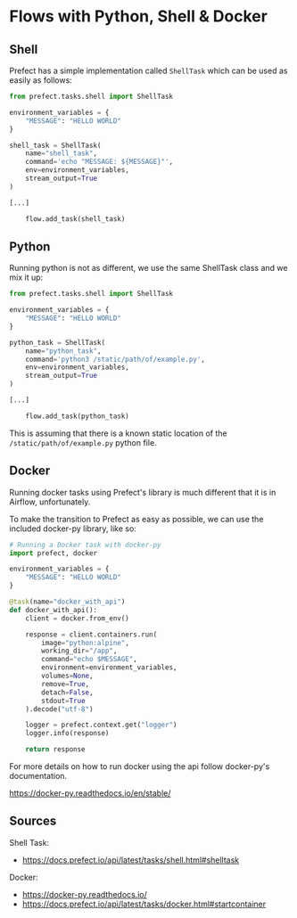 # Flows with Python, Shell & Docker

## Shell

Prefect has a simple implementation called `ShellTask`
which can be used as easily as follows:

```python
from prefect.tasks.shell import ShellTask

environment_variables = {
    "MESSAGE": "HELLO WORLD"
}

shell_task = ShellTask(
    name="shell_task",
    command='echo "MESSAGE: ${MESSAGE}"',
    env=environment_variables,
    stream_output=True
)

[...]

    flow.add_task(shell_task)
```


## Python

Running python is not as different, we use 
the same ShellTask class and we mix it up:

```python
from prefect.tasks.shell import ShellTask

environment_variables = {
    "MESSAGE": "HELLO WORLD"
}

python_task = ShellTask(
    name="python_task",
    command='python3 /static/path/of/example.py',
    env=environment_variables,
    stream_output=True
)

[...]

    flow.add_task(python_task)
```

This is assuming that there is a known static location
of the `/static/path/of/example.py` python file.

## Docker

Running docker tasks using Prefect's library is
much different that it is in Airflow, unfortunately.

To make the transition to Prefect as easy as possible,
we can use the included docker-py library, like so:

```python
# Running a Docker task with docker-py
import prefect, docker

environment_variables = {
    "MESSAGE": "HELLO WORLD"
}

@task(name="docker_with_api")
def docker_with_api():
    client = docker.from_env()

    response = client.containers.run(
        image="python:alpine",
        working_dir="/app",
        command="echo $MESSAGE",
        environment=environment_variables,
        volumes=None,
        remove=True,
        detach=False,
        stdout=True
    ).decode("utf-8")

    logger = prefect.context.get("logger")
    logger.info(response)

    return response
```

For more details on how to run docker using the api
follow docker-py's documentation.

https://docker-py.readthedocs.io/en/stable/


## Sources

Shell Task:
- https://docs.prefect.io/api/latest/tasks/shell.html#shelltask

Docker:
- https://docker-py.readthedocs.io/
- https://docs.prefect.io/api/latest/tasks/docker.html#startcontainer
